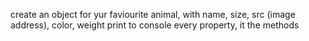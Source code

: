 create an object for yur faviourite animal, with name, size, src (image address), color, weight
print to console every property, it the methods